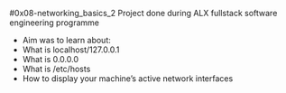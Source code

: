 #0x08-networking_basics_2
Project done during ALX fullstack software engineering programme
- Aim was to learn about:
- What is localhost/127.0.0.1
- What is 0.0.0.0
- What is /etc/hosts
- How to display your machine’s active network interfaces
